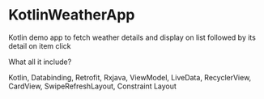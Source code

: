 # KotlinWeatherApp
Kotlin demo app to fetch weather details and display on list followed by its detail on item click


What all it include?

Kotlin, Databinding, Retrofit, Rxjava, ViewModel, LiveData, RecyclerView, CardView, SwipeRefreshLayout, Constraint Layout

